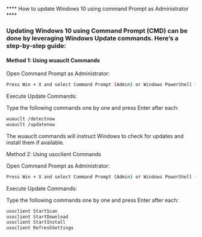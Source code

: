 **** How to update Windows 10 using command Prompt as Administrator ****

### Updating Windows 10 using Command Prompt (CMD) can be done by leveraging Windows Update commands. Here’s a step-by-step guide:

#### Method 1: Using wuauclt Commands

Open Command Prompt as Administrator:

```sh
Press Win + X and select Command Prompt (Admin) or Windows PowerShell (Admin).
```

Execute Update Commands:

Type the following commands one by one and press Enter after each:

```sh
wuauclt /detectnow
wuauclt /updatenow
```

The wuauclt commands will instruct Windows to check for updates and install them if available.

Method 2: Using usoclient Commands

Open Command Prompt as Administrator:

```sh
Press Win + X and select Command Prompt (Admin) or Windows PowerShell (Admin).
```

Execute Update Commands:

Type the following commands one by one and press Enter after each:

```sh
usoclient StartScan
usoclient StartDownload
usoclient StartInstall
usoclient RefreshSettings
```
